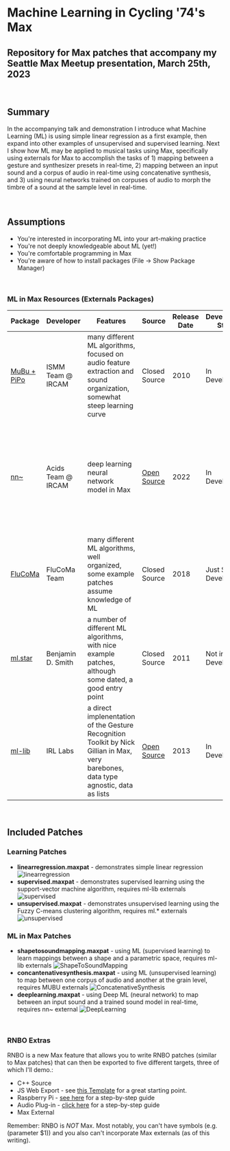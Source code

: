 # Machine Learning in Cycling '74's Max
## Repository for Max patches that accompany my Seattle Max Meetup presentation, March 25th, 2023

<br>

## Summary
In the accompanying talk and demonstration I introduce what Machine Learning (ML) is using simple linear regression as a first example, then expand into other examples of unsupervised and supervised learning. Next I show how ML may be applied to musical tasks using Max, specifically using externals for Max to accomplish the tasks of 1) mapping between a gesture and synthesizer presets in real-time, 2) mapping between an input sound and a corpus of audio in real-time using concatenative synthesis, and 3) using neural networks trained on corpuses of audio to morph the timbre of a sound at the sample level in real-time.

<br>

## Assumptions
- You're interested in incorporating ML into your art-making practice
- You're not deeply knowledgeable about ML (yet!)
- You're comfortable programming in Max
- You're aware of how to install packages (File -> Show Package Manager)

<br>

### ML in Max Resources (Externals Packages)

| Package | Developer | Features | Source | Release Date | Development Status | Install Notes | 
| ------- | --------- | -------- | ------ | ------------ | ------------------ | ------------- |
| [MuBu + PiPo](https://ismm.ircam.fr/mubu/) | ISMM Team @ IRCAM | many different ML algorithms, focused on audio feature extraction and sound organization, somewhat steep learning curve | Closed Source | 2010 | In Development | via Max Package Manager |
| [nn~](https://github.com/acids-ircam/nn_tilde/releases) | Acids Team @ IRCAM | deep learning neural network model in Max | [Open Source](https://github.com/acids-ircam/nn_tilde) | 2022 | In Development | via [this link](https://github.com/acids-ircam/nn_tilde/releases) if on Mac, build from source on Windows, works with [RAVE](https://github.com/acids-ircam/RAVE) trained models |
| [FluCoMa](https://www.flucoma.org/download/) | FluCoMa Team | many different ML algorithms, well organized, some example patches assume knowledge of ML | Closed Source | 2018 | Just Stopped Development | via Max Package Manager |
| [ml.star](https://www.benjamindaysmith.com/ml-machine-learning-toolkit-in-max) | Benjamin D. Smith | a number of different ML algorithms, with nice example patches, although some dated, a good entry point | Closed Source | 2011 | Not in Development | via Max Package Manager |
| [ml-lib](https://github.com/irllabs/ml-lib) | IRL Labs | a direct implenentation of the Gesture Recognition Toolkit by Nick Gillian in Max, very barebones, data type agnostic, data as lists | [Open Source](https://github.com/irllabs/ml-lib) | 2013 | In Development | via Max Package Manager |

<br>

## Included Patches
### Learning Patches
- **linearregression.maxpat** - demonstrates simple linear regression
![linearregression](LinearRegressionScreenshot.png)
- **supervised.maxpat** - demonstrates supervised learning using the support-vector machine algorithm, requires ml-lib externals
![supervised](SupervisedScreenshot.png)
- **unsupervised.maxpat** - demonstrates unsupervised learning using the Fuzzy C-means clustering algorithm, requires ml.* externals
![unsupervised](UnsupervisedScreenshot.png)

### ML in Max Patches
- **shapetosoundmapping.maxpat** - using ML (supervised learning) to learn mappings between a shape and a parametric space, requires ml-lib externals
![ShapeToSoundMapping](ShapeToSoundMappingScreenshot.png)
- **concantenativesynthesis.maxpat** - using ML (unsupervised learning) to map between one corpus of audio and another at the grain level, requires MUBU externals
![ConcatenativeSynthesis](ConcatenativeSynthesisScreenshot.png)
- **deeplearning.maxpat** - using Deep ML (neural network) to map between an input sound and a trained sound model in real-time, requires nn~ external
![DeepLearning](DeepLearningScreenshot.png)

<br>

### RNBO Extras
RNBO is a new Max feature that allows you to write RNBO patches (similar to Max patches) that can then be exported to five different targets, three of which I'll demo.:
- C++ Source
- JS Web Export - see [this Template](https://github.com/Cycling74/rnbo.example.webpage) for a great starting point.
- Raspberry Pi - [see here](https://rnbo.cycling74.com/learn/raspberry-pi-target-overview) for a step-by-step guide
- Audio Plug-in - [click here](https://rnbo.cycling74.com/learn/using-the-vst-audiounit-target) for a step-by-step guide
- Max External

Remember: RNBO is *NOT* Max. Most notably, you can't have symbols (e.g. (parameter $1)) and you also can't incorporate Max externals (as of this writing).
